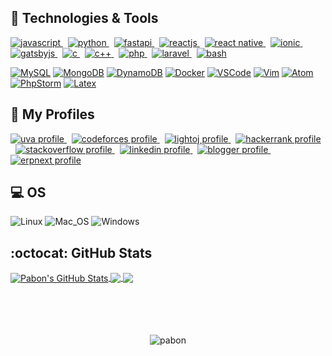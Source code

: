 ## :fork_and_knife: Technologies & Tools

<a href="https://developer.mozilla.org/en-US/docs/Web/JavaScript" target="_blank">
  <img src="https://img.shields.io/badge/Code-Javascript-informational?style=for-the-badge&logo=Javascript&labelColor=17202A&color=1abc9c" alt="javascript" />
</a>
&nbsp;
<a href="https://www.python.org/" target="_blank">
  <img src="https://img.shields.io/badge/Code-Python-informational?style=for-the-badge&logo=python&labelColor=17202A&color=1abc9c" alt="python" />
</a>
&nbsp;
<a href="https://fastapi.tiangolo.com/" target="_blank">
  <img src="https://img.shields.io/badge/Code-FastAPI-informational?style=for-the-badge&logo=fastapi&labelColor=17202A&color=1abc9c" alt="fastapi" />
</a>
&nbsp;
<a href="https://reactjs.org/" target="_blank">
  <img src="https://img.shields.io/badge/Code-ReactJS-informational?style=for-the-badge&logo=React&labelColor=17202A&color=1abc9c" alt="reactjs" />
</a>
&nbsp;
<a href=" https://reactnative.dev/" target="_blank">
  <img src="https://img.shields.io/badge/Code-React_Native-informational?style=for-the-badge&logo=React&labelColor=17202A&color=1abc9c" alt="react native" />
</a>
&nbsp;
<a href="https://ionicframework.com/" target="_blank">
  <img src="https://img.shields.io/badge/Code-Ionic-informational?style=for-the-badge&logo=Ionic&labelColor=17202A&color=1abc9c" alt="ionic" />
</a>
&nbsp;
<a href="https://www.gatsbyjs.org/" target="_blank">
  <img src="https://img.shields.io/badge/Code-Gatsby-informational?style=for-the-badge&logo=Gatsby&logoColor=663399&labelColor=17202A&color=1abc9c" alt="gatsbyjs" />
</a>
&nbsp;
<a href="https://www.cprogramming.com/" target="_blank">
  <img src="https://img.shields.io/badge/Code-C-informational?style=for-the-badge&logo=c&labelColor=17202A&color=1abc9c" alt="c" />
</a>
&nbsp;
<a href="https://isocpp.org/" target="_blank">
  <img src="https://img.shields.io/badge/Code-C++-informational?style=for-the-badge&logo=c%2B%2B&labelColor=17202A&color=1abc9c" alt="c++" />
</a>
&nbsp;
<a href="https://www.php.net/" target="_blank">
  <img src="https://img.shields.io/badge/Code-PHP-informational?style=for-the-badge&logo=php&labelColor=17202A&color=1abc9c" alt="php" />
</a>
&nbsp;
<a href="https://laravel.com/" target="_blank">
  <img src="https://img.shields.io/badge/Code-Laravel-informational?style=for-the-badge&logo=laravel&labelColor=17202A&color=1abc9c" alt="laravel" />
</a>
&nbsp;
<a href="https://devhints.io/bash" target="_blank">
  <img src="https://img.shields.io/badge/Shell-Bash-informational?style=for-the-badge&logo=GNU-Bash&labelColor=17202A&color=1abc9c" alt="bash" />
</a>

[![MySQL](https://img.shields.io/badge/DB-MySQL-informational?style=for-the-badge&logo=mysql&labelColor=17202A&color=1abc9c)](https://www.mysql.com/)
[![MongoDB](https://img.shields.io/badge/DB-MongoDB-informational?style=for-the-badge&logo=mongodb&logoColor=4DB33D&labelColor=17202A&color=1abc9c)](https://www.mongodb.com/)
[![DynamoDB](https://img.shields.io/badge/DB-DynamoDB-informational?style=for-the-badge&logo=Amazon-DynamoDB&labelColor=17202A&color=1abc9c)](https://aws.amazon.com/dynamodb/)
[![Docker](https://img.shields.io/badge/Tools-Docker-informational?style=for-the-badge&logo=Docker&labelColor=17202A&color=1abc9c)](https://www.docker.com/)
[![VSCode](https://img.shields.io/badge/Editor-Visual_Studio_Code-informational?style=for-the-badge&logo=visual-studio-code&logoColor=007ACC&labelColor=17202A&color=1abc9c)](https://code.visualstudio.com/)
[![Vim](https://img.shields.io/badge/Editor-Vim-informational?style=for-the-badge&logo=vim&labelColor=17202A&color=1abc9c)](https://www.vim.org/)
[![Atom](https://img.shields.io/badge/Editor-Atom-informational?style=for-the-badge&logo=Atom&labelColor=17202A&color=1abc9c)](https://atom.io/)
[![PhpStorm](https://img.shields.io/badge/IDE-PhpStorm-informational?style=for-the-badge&logo=phpstorm&labelColor=17202A&color=1abc9c)](https://www.jetbrains.com/phpstorm/)
[![Latex](https://img.shields.io/badge/Latex-★★☆-lightgrey?labelColor=008080&logo=LaTeX&style=for-the-badge&logoColor=white)](https://www.latex-project.org/)

## :ghost: My Profiles

<a href="https://uhunt.onlinejudge.org/id/370372" target="_blank">
  <img src="https://img.shields.io/badge/online_judge-uva-F34B7D?style=for-the-badge&logo=none" alt="uva profile" />
</a>
&nbsp;
<a href="https://codeforces.com/profile/Back_To_School" target="_blank">
  <img src="https://img.shields.io/badge/online_judge-codeforces-006FBF?style=for-the-badge&logo=codeforces" alt="codeforces profile" />
</a>
&nbsp;
<a href="https://lightoj.com/user/shahnawaz-pabon" target="_blank">
  <img src="https://img.shields.io/badge/online_judge-lightoj-3298DC?style=for-the-badge&logo=none" alt="lightoj profile" />
</a>
&nbsp;
<a href="https://www.hackerrank.com/shahnawaz_pabon" target="_blank">
  <img src="https://img.shields.io/badge/online_judge-hackerrank-1BA94C?style=for-the-badge&logo=hackerrank" alt="hackerrank profile" />
</a>
&nbsp;
<a href="https://stackoverflow.com/users/6174271/shahnawaz-hossan" target="_blank">
  <img src="https://img.shields.io/badge/profile-stack_overflow-F2740D?style=for-the-badge&logo=stackoverflow" alt="stackoverflow profile" />
</a>
&nbsp;
<a href="https://www.linkedin.com/in/backtoschool/" target="_blank">
  <img src="https://img.shields.io/badge/profile-Linked_in-0E76E8?style=for-the-badge&logo=linkedin" alt="linkedin profile" />
</a>
&nbsp;
<a href="https://shahnawaz-pabon.blogspot.com/" target="_blank">
  <img src="https://img.shields.io/badge/profile-blogger-FC4F08?style=for-the-badge&logo=blogger" alt="blogger profile" />
</a>
&nbsp;
<a href="https://discuss.erpnext.com/u/pabon_cse_12/summary" target="_blank">
  <img src="https://img.shields.io/badge/profile-erpnext-7079F7?style=for-the-badge&logo=none" alt="erpnext profile" />
</a>

## :computer: OS

![Linux](https://img.shields.io/badge/-Linux-FCC624?logo=Linux&style=for-the-badge&logoColor=black)
![Mac_OS](https://img.shields.io/badge/-Mac_OS-999999?logo=Apple&style=for-the-badge&logoColor=white)
![Windows](https://img.shields.io/badge/-Windows-00A4EF?logo=Windows&style=for-the-badge&logoColor=white)

## :octocat: GitHub Stats

<a href="https://github.com/shahnawaz-pabon">
  <img align="center" src="https://github-readme-stats.vercel.app/api?username=shahnawaz-pabon&show_icons=true&include_all_commits=true&line_height=27&count_private=true&title_color=76D7C4&text_color=c9cacc&icon_color=3498DB&bg_color=2c3e50" alt="Pabon's GitHub Stats" />
</a>

<a href="https://github.com/shahnawaz-pabon">
  <img align="center" src="https://github-readme-stats.vercel.app/api/top-langs/?username=shahnawaz-pabon&hide=java,objective-c&title_color=76D7C4&text_color=c9cacc&icon_color=F0DB4F&bg_color=2c3e50" />
</a>

<a href="https://github.com/shahnawaz-pabon/shahnawaz-pabon.github.io">
  <img align="center" src="https://github-readme-stats.vercel.app/api/pin/?username=shahnawaz-pabon&repo=shahnawaz-pabon.github.io&title_color=76D7C4&text_color=c9cacc&icon_color=3498DB&bg_color=2c3e50" />
</a>

<br>
<br>
<br>
<br>
<br>

<p align="center">
  <img src="https://komarev.com/ghpvc/?username=shahnawaz-pabon&color=1abc9c&label=PROFILE+VIEWS&style=flat" alt="pabon" />
</p>

<!-- Definitions -->

[pabon]: https://github.com/shahnawaz-pabon
[javascript]: https://developer.mozilla.org/en-US/docs/Web/JavaScript
[python]: https://www.python.org/
[reactjs]: https://reactjs.org/
[reactnative]: https://reactnative.dev/
[ionic]: https://ionicframework.com/
[gatsbyjs]: https://www.gatsbyjs.org/
[bash]: https://devhints.io/bash
[docker]: https://www.docker.com/
[visualstudio]: https://code.visualstudio.com/
[atom]: https://atom.io/
[phpstorm]: https://www.jetbrains.com/phpstorm/
